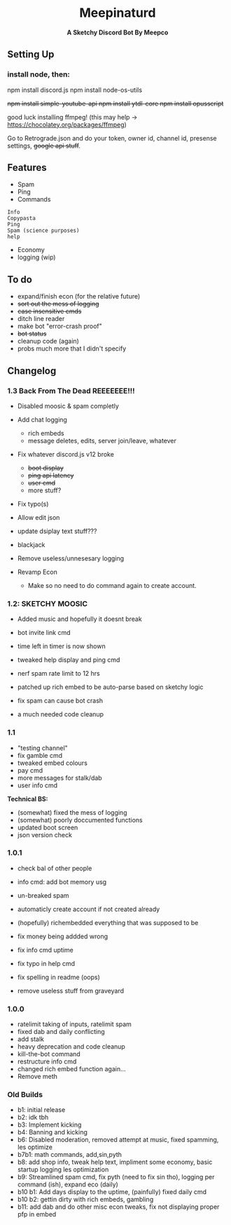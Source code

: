 <h1 align="center">Meepinaturd</h1>
<p align="center">
 <strong>A Sketchy Discord Bot By Meepco </strong></div>
</p>

## Setting Up
### install node, then: 
npm install discord.js
npm install node-os-utils 

~~npm install simple-youtube-api
npm install ytdl-core
npm install opusscript~~

good luck installing ffmpeg!  (this may help -> https://chocolatey.org/packages/ffmpeg)

Go to Retrograde.json and do your token, owner id, channel id, presense settings, ~~google api stuff~~.


## Features

- Spam
- Ping
- Commands
``` 
Info
Copypasta
Ping
Spam (science purposes)
help
```
<!-- - Moderation -->
- Economy
- logging (wip)


 
## To do

- expand/finish econ (for the relative future)
- ~~sort out the mess of logging~~
- ~~case insensitive cmds~~
- ditch line reader
- make bot "error-crash proof"
- ~~bot status~~
- cleanup code (again)
- probs much more that I didn't specify


## Changelog

### 1.3 Back From The Dead REEEEEEE!!!
- Disabled moosic & spam completly

- Add chat logging 
    - rich embeds
    - message deletes, edits, server join/leave, whatever

- Fix whatever discord.js v12 broke
    - ~~boot display~~
    - ~~ping api latency~~
    - ~~user cmd~~
    - more stuff?

- Fix typo(s)
    
- Allow edit json
- update dsiplay text stuff???
- blackjack
- Remove useless/unnesesary logging
- Revamp Econ
    - Make so no need to do command again to create account.





### 1.2: SKETCHY MOOSIC

- Added music and hopefully it doesnt break
- bot invite link cmd
- time left in timer is now shown

- tweaked help display and ping cmd
- nerf spam rate limit to 12 hrs
- patched up rich embed to be auto-parse based on sketchy logic
- fix spam can cause bot crash 
- a much needed code cleanup


### 1.1
- "testing channel"
- fix gamble cmd
- tweaked embed colours
- pay cmd
- more messages for stalk/dab
- user info cmd


**Technical BS:**
- (somewhat) fixed the mess of logging
- (somewhat) poorly doccumented functions
- updated boot screen
- json version check

### 1.0.1
- check bal of other people
- info cmd: add bot memory usg
- un-breaked spam
- automaticly create account if not created already
- (hopefully) richembedded everything that was supposed to be

- fix money being addded wrong
- fix info cmd uptime
- fix typo in help cmd
- fix spelling in readme (oops)
- remove useless stuff from graveyard

### 1.0.0
 - ratelimit taking of inputs, ratelimit spam
 - fixed dab and daily conflicting
 - add stalk
 - heavy deprecation and code cleanup
 - kill-the-bot command
 - restructure info cmd
 - changed rich embed function again...
 - Remove meth 




### Old Builds
- b1: initial release
- b2: idk tbh
- b3: Implement kicking
- b4: Banning and kicking
- b6: Disabled moderation, removed attempt at music, fixed spamming, les optimize
- b7b1: math commands, add,sin,pyth
- b8: add shop info, tweak help text, impliment some economy, basic startup logging les optimization 
- b9: Streamlined spam cmd, fix pyth (need to fix sin tho), logging per command (ish), expand eco (daily)
- b10 b1: Add days display to the uptime, (painfully) fixed daily cmd
- b10 b2: gettin dirty with rich embeds, gambling
- b11: add dab and do other misc econ tweaks, fix not displaying proper pfp in embed
